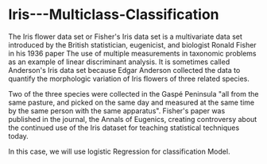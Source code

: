 # Iris---Multiclass-Classification


The Iris flower data set or Fisher's Iris data set is a multivariate data set introduced by the British statistician, eugenicist, and biologist Ronald Fisher in his 1936 paper The use of multiple measurements in taxonomic problems as an example of linear discriminant analysis. It is sometimes called Anderson's Iris data set because Edgar Anderson collected the data to quantify the morphologic variation of Iris flowers of three related species. 

Two of the three species were collected in the Gaspé Peninsula "all from the same pasture, and picked on the same day and measured at the same time by the same person with the same apparatus". Fisher's paper was published in the journal, the Annals of Eugenics, creating controversy about the continued use of the Iris dataset for teaching statistical techniques today.

In this case, we will use logistic Regression for classification Model.
